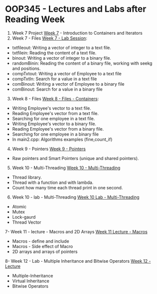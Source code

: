 # OOP345 - Lectures and Labs after Reading Week

1. Week 7 Project [Week 7][1] - Introduction to Containers and Iterators
2. Week 7 - Files [Week 7 - Lab Session][2]:
  * txtfileout: Writing a vector of integer to a text file.
  * txtfilein: Reading the content of a text file.
  * binout: Writing a vector of integer to a binary file.
  * randomBinin: Reading the content of a binary file, working with seekg and positions.
  * compTxtout: Writing a vector of Employee to a text file
  * compTxtIn: Search for a value in a text file
  * comBinout: Writing a vector of Employee to a binary file
  * comBinout: Search for a value in a binary file
3. Week 8 - Files [Week 8 - Files - Containers][3]:
  * Writing Employee's vector to a text file.
  * Reading Employee's vector from a text file.
  * Searching for one employee in a text file.
  * Writing Employee's vector to a binary file.
  * Reading Employee's vector from a binary file.
  * Searching for one employee in a binary file
  * In main2.cpp: Algorithms examples (fine,count_if)
4. Week 9 - Pointers [Week 9 - Pointers][4]
  * Raw pointers and Smart Pointers (unique and shared pointers).
    
5. Week 10 - Multi-Threading [Week 10 - Multi-Threading][5]
  * Thread library.
  * Thread with a function and with lambda.
  * Count how many time each thread print in one second.

6. Week 10 - lab - Multi-Threading [Week 10 Lab - Multi-Threading][6]
  * Atomic
  * Mutex
  * Lock-gaurd
  * Thread Vector

7- Week 11 - lecture - Macros and 2D Arrays [Week 11 Lecture - Macros][7]
  * Macros - define and include
  * Macros - Side effect of Macro
  * 2D arrays and arrays of pointers 

8- Week 12 - Lab - Multiple Inheritance and Bitwise Operators [Week 12 - Lecture][8]
  * Multiple-Inheritance
  * Virtual Inheritance
  * Bitwise Operators
   
[1]: https://github.com/RaniaArbash/OOP345-NRB-W25/tree/main/Week7          
[2]: https://github.com/RaniaArbash/OOP345-NRB-W25/tree/main/Week7-Files          
[3]: https://github.com/RaniaArbash/OOP345-NRB-W25/tree/main/Week8-Files%20-%20Containers
[4]: https://github.com/RaniaArbash/OOP345-NRB-W25/tree/main/Week%209%20-%20Pointers
[5]: https://github.com/RaniaArbash/OOP345-NRB-W25/tree/main/Week%2010%20-%20Lecture
[6]: https://github.com/RaniaArbash/OOP345-NRB-W25/tree/main/Week%2010%20-%20Lab
[7]: https://github.com/RaniaArbash/OOP345-NRB-W25/tree/main/Week%2011%20-%20Lecture
[8]: https://github.com/RaniaArbash/OOP345-NRB-W25/tree/main/Week%2012%20-%20Lab
